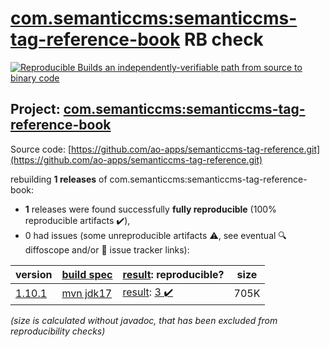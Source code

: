 [com.semanticcms:semanticcms-tag-reference-book](https://central.sonatype.com/artifact/com.semanticcms/semanticcms-tag-reference-book/1.10.1/versions) RB check
=======

[![Reproducible Builds](https://reproducible-builds.org/images/logos/rb.svg) an independently-verifiable path from source to binary code](https://reproducible-builds.org/)

## Project: [com.semanticcms:semanticcms-tag-reference-book](https://central.sonatype.com/artifact/com.semanticcms/semanticcms-tag-reference-book/1.10.1/versions)

Source code: [https://github.com/ao-apps/semanticcms-tag-reference.git](https://github.com/ao-apps/semanticcms-tag-reference.git)

rebuilding **1 releases** of com.semanticcms:semanticcms-tag-reference-book:
- **1** releases were found successfully **fully reproducible** (100% reproducible artifacts :heavy_check_mark:),
- 0 had issues (some unreproducible artifacts :warning:, see eventual :mag: diffoscope and/or :memo: issue tracker links):

| version | [build spec](/BUILDSPEC.md) | [result](https://reproducible-builds.org/docs/jvm/): reproducible? | size |
| -- | --------- | ------ | -- |
| [1.10.1](https://central.sonatype.com/artifact/com.semanticcms/semanticcms-tag-reference-book/1.10.1/pom) | [mvn jdk17](semanticcms-tag-reference-book-1.10.1.buildspec) | [result](semanticcms-tag-reference-book-1.10.1.buildinfo): [3 :heavy_check_mark: ](semanticcms-tag-reference-book-1.10.1.buildcompare) | 705K |

<i>(size is calculated without javadoc, that has been excluded from reproducibility checks)</i>
